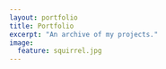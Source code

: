```yaml
---
layout: portfolio
title: Portfolio
excerpt: "An archive of my projects."
image:
  feature: squirrel.jpg
---
```

